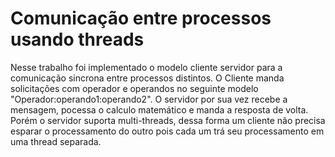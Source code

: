 # Comunicação entre processos usando threads 

<p> Nesse trabalho foi implementado o modelo cliente servidor para a comunicação sincrona entre processos distintos. O Cliente manda solicitações com operador e operandos no seguinte modelo "Operador:operando1:operando2". O servidor por sua vez recebe a mensagem, pocessa o calculo matemático e manda a resposta de volta. Porém o servidor suporta multi-threads, dessa forma um cliente não precisa esparar o processamento do outro pois cada um trá seu processamento em uma thread separada.</p>
